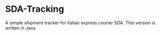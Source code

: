 # SDA-Tracking
A simple shipment tracker for Italian express courier SDA. This version is written in Java
